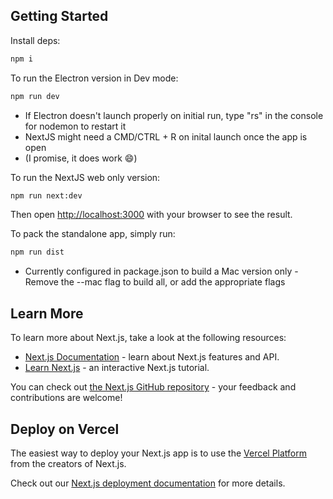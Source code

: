 ## Getting Started

Install deps:
```bash
npm i
```


To run the Electron version in Dev mode:
```bash
npm run dev
```
* If Electron doesn't launch properly on initial run, type "rs" in the console for nodemon to restart it
* NextJS might need a CMD/CTRL + R on inital launch once the app is open
* (I promise, it does work  😄)


To run the NextJS web only version:
```bash
npm run next:dev
```
Then open [http://localhost:3000](http://localhost:3000) with your browser to see the result.


To pack the standalone app, simply run:
```bash
npm run dist
```
* Currently configured in package.json to build a Mac version only  -  Remove the --mac flag to build all, or add the appropriate flags


## Learn More

To learn more about Next.js, take a look at the following resources:

- [Next.js Documentation](https://nextjs.org/docs) - learn about Next.js features and API.
- [Learn Next.js](https://nextjs.org/learn) - an interactive Next.js tutorial.

You can check out [the Next.js GitHub repository](https://github.com/vercel/next.js) - your feedback and contributions are welcome!

## Deploy on Vercel

The easiest way to deploy your Next.js app is to use the [Vercel Platform](https://vercel.com/new?utm_medium=default-template&filter=next.js&utm_source=create-next-app&utm_campaign=create-next-app-readme) from the creators of Next.js.

Check out our [Next.js deployment documentation](https://nextjs.org/docs/app/building-your-application/deploying) for more details.
